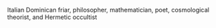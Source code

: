 <!--
title:       Giordano Bruno
subtitle:    1548 – 17 February 1600
from:        1548
to:          1600
short:       Italian Dominican friar, philosopher, mathematician, poet, cosmological theorist, and Hermetic occultist
imageUrl:    https://upload.wikimedia.org/wikipedia/commons/1/15/Giordano_Bruno.jpg
wikiUrl:     https://wikipedia.org/wiki/Giordano_Bruno
-->


Italian Dominican friar, philosopher, mathematician, poet, cosmological theorist, and Hermetic occultist
